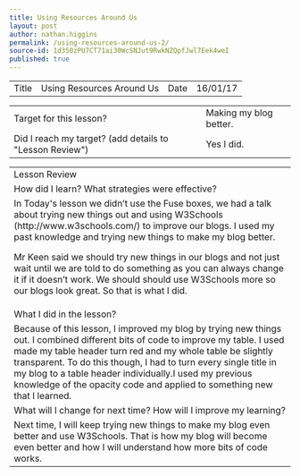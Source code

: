 ```yaml
---
title: Using Resources Around Us 
layout: post
author: nathan.higgins
permalink: /using-resources-around-us-2/
source-id: 1d350zPU7CT71ai30WcSNJut9RwkNZQpfJwl7Eek4weI
published: true
---
```

<table>
  <tr>
    <td>Title</td>
    <td>Using Resources Around Us</td>
    <td>Date</td>
    <td>16/01/17</td>
  </tr>
</table>


<table>
  <tr>
    <td>Target for this lesson?</td>
    <td>Making my blog better.</td>
  </tr>
  <tr>
    <td>Did I reach my target? 
(add details to "Lesson Review")</td>
    <td> Yes I did.
</td>
  </tr>
</table>


<table>
  <tr>
    <td>Lesson Review</td>
  </tr>
  <tr>
    <td>How did I learn? What strategies were effective? </td>
  </tr>
  <tr>
    <td>In Today's lesson we didn’t use the Fuse boxes, we had a talk about trying new things out and using W3Schools (http://www.w3schools.com/) to improve our blogs. I used my past knowledge and trying new things to make my blog better.

Mr Keen said we should try new things in our blogs and not just wait until we are told to do something as you can always change it if it doesn’t work. We should should use W3Schools more so our blogs look great. So that is what I did.</td>
  </tr>
  <tr>
    <td>What I did in the lesson?</td>
  </tr>
  <tr>
    <td>Because of this lesson, I improved my blog by trying new things out. I combined different bits of code to improve my table. I used made my table header turn red and my whole table be slightly transparent. To do this though, I had to turn every single title in my blog to a table header individually.I used my previous knowledge of the opacity code and applied to something new that I learned.</td>
  </tr>
  <tr>
    <td>What will I change for next time? How will I improve my learning?</td>
  </tr>
  <tr>
    <td>Next time, I will keep trying new things to make my blog even better and use W3Schools. That is how my blog will become even better and how I will understand how more bits of code works.</td>
  </tr>
</table>


